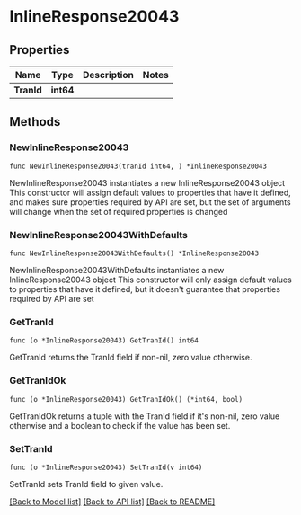 # InlineResponse20043

## Properties

Name | Type | Description | Notes
------------ | ------------- | ------------- | -------------
**TranId** | **int64** |  | 

## Methods

### NewInlineResponse20043

`func NewInlineResponse20043(tranId int64, ) *InlineResponse20043`

NewInlineResponse20043 instantiates a new InlineResponse20043 object
This constructor will assign default values to properties that have it defined,
and makes sure properties required by API are set, but the set of arguments
will change when the set of required properties is changed

### NewInlineResponse20043WithDefaults

`func NewInlineResponse20043WithDefaults() *InlineResponse20043`

NewInlineResponse20043WithDefaults instantiates a new InlineResponse20043 object
This constructor will only assign default values to properties that have it defined,
but it doesn't guarantee that properties required by API are set

### GetTranId

`func (o *InlineResponse20043) GetTranId() int64`

GetTranId returns the TranId field if non-nil, zero value otherwise.

### GetTranIdOk

`func (o *InlineResponse20043) GetTranIdOk() (*int64, bool)`

GetTranIdOk returns a tuple with the TranId field if it's non-nil, zero value otherwise
and a boolean to check if the value has been set.

### SetTranId

`func (o *InlineResponse20043) SetTranId(v int64)`

SetTranId sets TranId field to given value.



[[Back to Model list]](../README.md#documentation-for-models) [[Back to API list]](../README.md#documentation-for-api-endpoints) [[Back to README]](../README.md)


